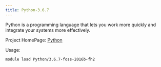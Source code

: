 ```yaml
---
title: Python-3.6.7
---
```

Python is a programming language that lets you work more quickly and integrate your systems more effectively.

Project HomePage: [Python](http://python.org)

Usage:
```
module load Python/3.6.7-foss-2016b-fh2
```
